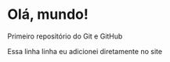 # Olá, mundo!
 Primeiro repositório do Git e GitHub 

Essa linha linha eu adicionei diretamente no site
